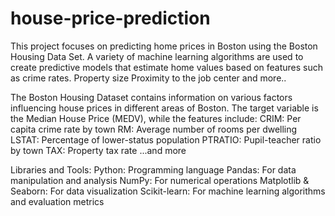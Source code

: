# house-price-prediction
This project focuses on predicting home prices in Boston using the Boston Housing Data Set. A variety of machine learning algorithms are used to create predictive models that estimate home values ​​based on features such as crime rates. Property size Proximity to the job center and more..

The Boston Housing Dataset contains information on various factors influencing house prices in different areas of Boston. The target variable is the Median House Price (MEDV), while the features include:
CRIM: Per capita crime rate by town
RM: Average number of rooms per dwelling
LSTAT: Percentage of lower-status population
PTRATIO: Pupil-teacher ratio by town
TAX: Property tax rate
...and more

Libraries and Tools:
Python: Programming language
Pandas: For data manipulation and analysis
NumPy: For numerical operations
Matplotlib & Seaborn: For data visualization
Scikit-learn: For machine learning algorithms and evaluation metrics
